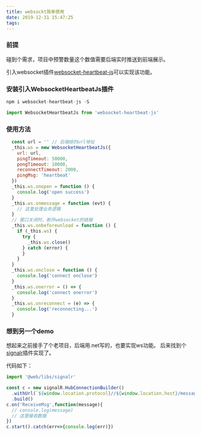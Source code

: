 ```yaml
---
title: websockt简单使用
date: 2019-12-31 15:47:25
tags:
---
```



### 前提
碰到个需求，项目中预警数量这个数值需要后端实时推送到前端展示。

引入websocket插件[websocket-heartbeat-js](!https://github.com/zimv/websocket-heartbeat-js)可以实现该功能。


### 安装引入WebsocketHeartbeatJs插件
```javascript
npm i websocket-heartbeat-js -S
```
```javascript
import WebsocketHeartbeatJs from 'websocket-heartbeat-js'
```

### 使用方法
```javascript
  const url = '' // 后端给的url地址
  _this.ws = new WebsocketHeartbeatJs({
    url: url,
    pingTimeout: 50000,
    pongTimeout: 10000,
    reconnectTimeout: 2000,
    pingMsg: 'heartbeat'
  })
  _this.ws.onopen = function () {
    console.log('open success')
  }
  _this.ws.onmessage = function (evt) {
    // 这里处理业务逻辑
  }
  // 窗口关闭时，断开websocket的链接
  _this.ws.onbeforeunload = function () {
    if (_this.ws) {
      try {
        _this.ws.close()
      } catch (error) {
      }
    }
  }
  _this.ws.onclose = function () {
    console.log('connect onclose')
  }
  _this.ws.onerror = () => {
    console.log('connect onerror')
  }
  _this.ws.onreconnect = (e) => {
    console.log('reconnecting...')
  }
```


### 想到另一个demo

想起来之前接手了个老项目，后端用.net写的，也要实现ws功能。
后来找到个[signalr](!https://github.com/zjy7/hexoBlog/blob/master/source/_posts/2019-12-31-websockt%E7%AE%80%E5%8D%95%E4%BD%BF%E7%94%A8/signalr.js)插件实现了。

代码如下：
```javascript
import '@web/libs/signalr'

const c = new signalR.HubConnectionBuilder()
  .withUrl(`${window.location.protocol}//${window.location.host}/messagehub`)
  .build()
c.on('ReceiveMsg',function(message){
  // console.log(message)
  // 这里接收数据
})
c.start().catch(err=>{console.log(err)})
```